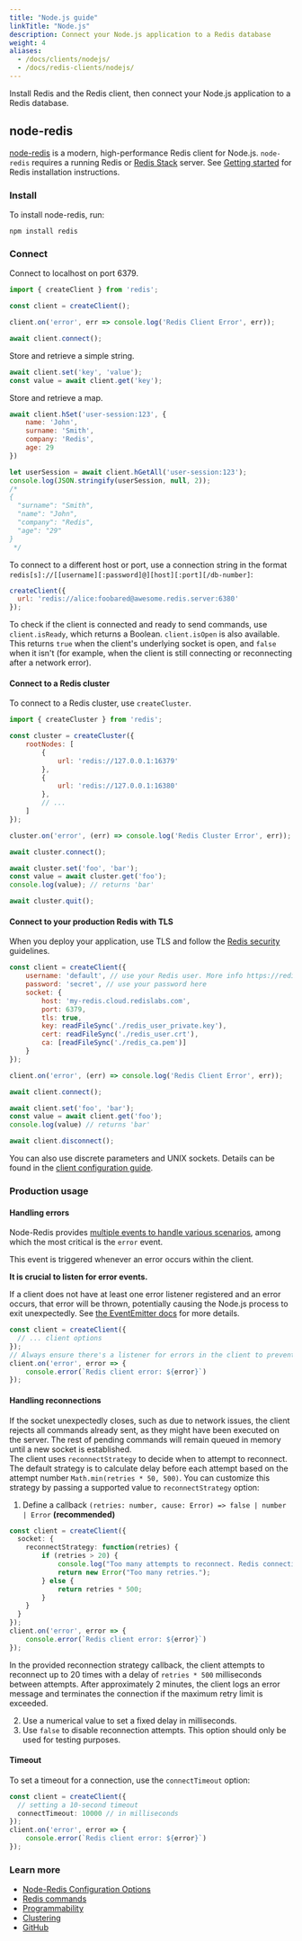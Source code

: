 ```yaml
---
title: "Node.js guide"
linkTitle: "Node.js"
description: Connect your Node.js application to a Redis database
weight: 4
aliases:
  - /docs/clients/nodejs/
  - /docs/redis-clients/nodejs/
---
```


Install Redis and the Redis client, then connect your Node.js application to a Redis database. 

## node-redis

[node-redis](https://github.com/redis/node-redis) is a modern, high-performance Redis client for Node.js.
`node-redis` requires a running Redis or [Redis Stack](https://redis.io/docs/getting-started/install-stack/) server. See [Getting started](/docs/getting-started/) for Redis installation instructions.

### Install

To install node-redis, run:

```
npm install redis
```

### Connect

Connect to localhost on port 6379. 

```js
import { createClient } from 'redis';

const client = createClient();

client.on('error', err => console.log('Redis Client Error', err));

await client.connect();
```

Store and retrieve a simple string.

```js
await client.set('key', 'value');
const value = await client.get('key');
```

Store and retrieve a map.

```js
await client.hSet('user-session:123', {
    name: 'John',
    surname: 'Smith',
    company: 'Redis',
    age: 29
})

let userSession = await client.hGetAll('user-session:123');
console.log(JSON.stringify(userSession, null, 2));
/*
{
  "surname": "Smith",
  "name": "John",
  "company": "Redis",
  "age": "29"
}
 */
```

To connect to a different host or port, use a connection string in the format `redis[s]://[[username][:password]@][host][:port][/db-number]`:

```js
createClient({
  url: 'redis://alice:foobared@awesome.redis.server:6380'
});
```
To check if the client is connected and ready to send commands, use `client.isReady`, which returns a Boolean. `client.isOpen` is also available. This returns `true` when the client's underlying socket is open, and `false` when it isn't (for example, when the client is still connecting or reconnecting after a network error).

#### Connect to a Redis cluster

To connect to a Redis cluster, use `createCluster`.

```js
import { createCluster } from 'redis';

const cluster = createCluster({
    rootNodes: [
        {
            url: 'redis://127.0.0.1:16379'
        },
        {
            url: 'redis://127.0.0.1:16380'
        },
        // ...
    ]
});

cluster.on('error', (err) => console.log('Redis Cluster Error', err));

await cluster.connect();

await cluster.set('foo', 'bar');
const value = await cluster.get('foo');
console.log(value); // returns 'bar'

await cluster.quit();
```

#### Connect to your production Redis with TLS

When you deploy your application, use TLS and follow the [Redis security](/docs/management/security/) guidelines.

```js
const client = createClient({
    username: 'default', // use your Redis user. More info https://redis.io/docs/management/security/acl/
    password: 'secret', // use your password here
    socket: {
        host: 'my-redis.cloud.redislabs.com',
        port: 6379,
        tls: true,
        key: readFileSync('./redis_user_private.key'),
        cert: readFileSync('./redis_user.crt'),
        ca: [readFileSync('./redis_ca.pem')]
    }
});

client.on('error', (err) => console.log('Redis Client Error', err));

await client.connect();

await client.set('foo', 'bar');
const value = await client.get('foo');
console.log(value) // returns 'bar'

await client.disconnect();
```

You can also use discrete parameters and UNIX sockets. Details can be found in the [client configuration guide](https://github.com/redis/node-redis/blob/master/docs/client-configuration.md).

### Production usage

#### Handling errors
Node-Redis provides [multiple events to handle various scenarios](https://github.com/redis/node-redis?tab=readme-ov-file#events), among which the most critical is the `error` event.

This event is triggered whenever an error occurs within the client.

**It is crucial to listen for error events.**

If a client does not have at least one error listener registered and an error occurs, that error will be thrown, potentially causing the Node.js process to exit unexpectedly.
See [the EventEmitter docs](https://nodejs.org/api/events.html#events_error_events) for more details.

```typescript
const client = createClient({
  // ... client options
});
// Always ensure there's a listener for errors in the client to prevent process crashes due to unhandled errors
client.on('error', error => {
    console.error(`Redis client error: ${error}`)
});
```


#### Handling reconnections

If the socket unexpectedly closes, such as due to network issues, the client rejects all commands already sent, as they might have been executed on the server.
The rest of pending commands will remain queued in memory until a new socket is established.  
The client uses `reconnectStrategy` to decide when to attempt to reconnect. 
The default strategy is to calculate delay before each attempt based on the attempt number `Math.min(retries * 50, 500)`. You can customize this strategy by passing a supported value to `reconnectStrategy` option:

1. Define a callback `(retries: number, cause: Error) => false | number | Error` **(recommended)**
```typescript
const client = createClient({
  socket: {
    reconnectStrategy: function(retries) {
        if (retries > 20) {
            console.log("Too many attempts to reconnect. Redis connection was terminated");
            return new Error("Too many retries.");
        } else {
            return retries * 500;
        }
    }
  }
});
client.on('error', error => {
    console.error(`Redis client error: ${error}`)
});
```
In the provided reconnection strategy callback, the client attempts to reconnect up to 20 times with a delay of `retries * 500` milliseconds between attempts. 
After approximately 2 minutes, the client logs an error message and terminates the connection if the maximum retry limit is exceeded.

2. Use a numerical value to set a fixed delay in milliseconds.
3. Use `false` to disable reconnection attempts. This option should only be used for testing purposes.

#### Timeout

To set a timeout for a connection, use the `connectTimeout` option:
```typescript
const client = createClient({
  // setting a 10-second timeout  
  connectTimeout: 10000 // in milliseconds
});
client.on('error', error => {
    console.error(`Redis client error: ${error}`)
});
```

### Learn more

* [Node-Redis Configuration Options](https://github.com/redis/node-redis/blob/master/docs/client-configuration.md)
* [Redis commands](https://redis.js.org/#node-redis-usage-redis-commands)
* [Programmability](https://redis.js.org/#node-redis-usage-programmability)
* [Clustering](https://redis.js.org/#node-redis-usage-clustering)
* [GitHub](https://github.com/redis/node-redis)
 
